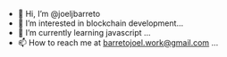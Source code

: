 - 👋 Hi, I’m @joeljbarreto
- 👀 I’m interested in blockchain development...
- 🌱 I’m currently learning javascript ...
- 📫 How to reach me at barretojoel.work@gmail.com ...

<!---
joeljbarreto/joeljbarreto is a ✨ special ✨ repository because its `README.md` (this file) appears on your GitHub profile.
You can click the Preview link to take a look at your changes.
--->
